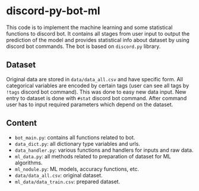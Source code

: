 # discord-py-bot-ml
This code is to implement the machine learning and some statistical functions to discord bot. It contains all stages 
from user input to output the prediction of the model and provides statistical info about dataset by using discord bot commands. The bot is based on `discord.py` library.
 
## Dataset
Original data are stored in `data/data_all.csv` and have specific form. All categorical variables are encoded by certain tags (user can see all tags by `!tags` discord bot command). This was done to easy new data input. New entry to dataset is done with `#stat` discord bot command. After command user has to input required parameters which depend on the dataset. 

## Content
* `bot_main.py`: contains all functions related to bot.
* `data_dict.py`: all dictionary type variables and urls.
* `data_handler.py`: various functions and handlers for inputs and raw data.
* `ml_data.py`: all methods related to preparation of dataset for ML algorithms.
* `ml_nodule.py`: ML models, accuracy functions, etc.
* `data/data_all.csv`: original dataset.
* `ml_data/data_train.csv`: prepared dataset.
